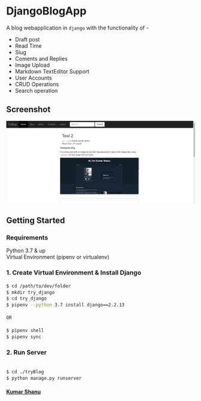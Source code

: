 # DjangoBlogApp

A blog webapplication in `django` with the functionality of -
- Draft post
- Read Time
- Slug
- Coments and Replies
- Image Upload
- Markdown TextEditor Support
- User Accounts
- CRUD Operations
- Search operation


## Screenshot

![img](Screenshot_2020-12-06_13-09-33.png)
## Getting Started

### Requirements

Python 3.7 & up\
Virtual Environment (pipenv or virtualenv)


### 1. Create Virtual Environment & Install Django

```bash
$ cd /path/to/dev/folder
$ mkdir try_django
$ cd try_django
$ pipenv --python 3.7 install django==2.2.13

OR

$ pipenv shell
$ pipenv sync
```

### 2. Run Server

```bash

$ cd ./tryBlog
$ python manage.py runserver
```


#### [Kumar Shanu](https://github.com/its-kumar/)

